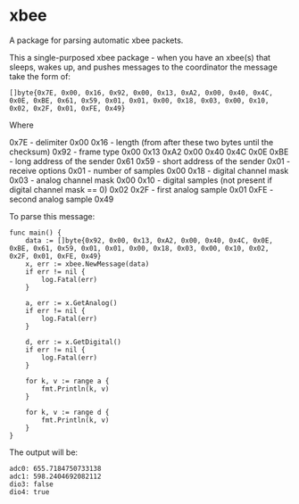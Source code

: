 # xbee
A package for parsing automatic xbee packets.

This a single-purposed xbee package - when you have an xbee(s) that sleeps, wakes
up, and pushes messages to the coordinator the message take the form of:

    []byte{0x7E, 0x00, 0x16, 0x92, 0x00, 0x13, 0xA2, 0x00, 0x40, 0x4C, 0x0E, 0xBE, 0x61, 0x59, 0x01, 0x01, 0x00, 0x18, 0x03, 0x00, 0x10, 0x02, 0x2F, 0x01, 0xFE, 0x49}

Where

0x7E                                      - delimiter
0x00 0x16                                 - length (from after these two bytes until the checksum)
0x92                                      - frame type
0x00 0x13 0xA2 0x00 0x40 0x4C 0x0E 0xBE   - long address of the sender
0x61 0x59                                 - short address of the sender
0x01                                      - receive options
0x01                                      - number of samples
0x00 0x18                                 - digital channel mask
0x03                                      - analog channel mask
0x00 0x10                                 - digital samples (not present if digital channel mask == 0)
0x02 0x2F                                 - first analog sample
0x01 0xFE                                 - second analog sample
0x49

To parse this message:

    func main() {
    	data := []byte{0x92, 0x00, 0x13, 0xA2, 0x00, 0x40, 0x4C, 0x0E, 0xBE, 0x61, 0x59, 0x01, 0x01, 0x00, 0x18, 0x03, 0x00, 0x10, 0x02, 0x2F, 0x01, 0xFE, 0x49}
    	x, err := xbee.NewMessage(data)
    	if err != nil {
    		log.Fatal(err)
    	}

    	a, err := x.GetAnalog()
    	if err != nil {
    		log.Fatal(err)
    	}

    	d, err := x.GetDigital()
    	if err != nil {
    		log.Fatal(err)
    	}

    	for k, v := range a {
    		fmt.Println(k, v)
    	}

    	for k, v := range d {
    		fmt.Println(k, v)
    	}
    }

The output will be:
    
    adc0: 655.7184750733138
    adc1: 598.2404692082112
    dio3: false
    dio4: true


	
